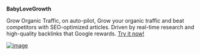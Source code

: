 **BabyLoveGrowth**

Grow Organic Traffic, on auto-pilot, Grow your organic traffic and beat competitors with SEO-optimized articles. Driven by real-time research and high-quality backlinks that Google rewards. [Try it now!](https://www.babylovegrowth.ai)

[![image](https://github.com/user-attachments/assets/295fae31-4603-41fd-9985-4098da175dc6)](https://www.babylovegrowth.ai)
